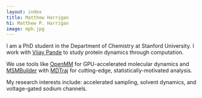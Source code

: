 ```yaml
---
layout: index
title: Matthew Harrigan
h1: Matthew P. Harrigan
image: mph.jpg
---
```


I am a PhD student in the Department of Chemistry at
Stanford University. I work with [Vijay Pande] to
study protein dynamics through computation.

We use
tools like [OpenMM] for GPU-accelerated molecular
dynamics and [MSMBuilder] with [MDTraj] for cutting-edge,
statistically-motivated analysis.

My research interests include: accelerated sampling, 
solvent dynamics, and voltage-gated sodium channels.

[vijay pande]: http://pande.stanford.edu/
[openmm]: http://openmm.org/
[msmbuilder]: http://msmbuilder.org/
[mdtraj]: http://mdtraj.org/

